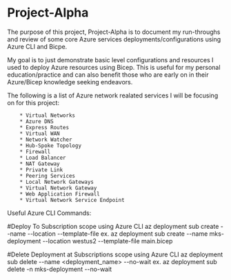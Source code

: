 # Project-Alpha

The purpose of this project, Project-Alpha is to document my run-throughs and review of some core Azure services deployments/configurations using Azure CLI and Bicpe.

My goal is to just demonstrate basic level configurations and resources I used to deploy Azure resources using Bicep. This is useful for my personal education/practice and can also benefit those who are early on in their Azure/Bicep knowledge seeking endeavors.

The following is a list of Azure network realated services I will be focusing on for this project:

        * Virtual Networks
        * Azure DNS
        * Express Routes
        * Virtual WAN
        * Network Watcher
        * Hub-Spoke Topology
        * Firewall
        * Load Balancer
        * NAT Gateway
        * Private Link
        * Peering Services
        * Local Network Gateways
        * Virtual Network Gateway
        * Web Application Firewall
        * Virtual Network Service Endpoint


Useful Azure CLI Commands:

#Deploy To Subscription scope using Azure CLI
az deployment sub create --name <name> --location <location> --template-file <path-to-bicep>
ex. az deployment sub create --name mks-deployment --location westus2 --template-file main.bicep

#Delete Deployment at Subscriptions scope using Azure CLI
az deployment sub delete --name  <deployment_name> --no-wait
ex. az deployment sub delete -n mks-deployment --no-wait

